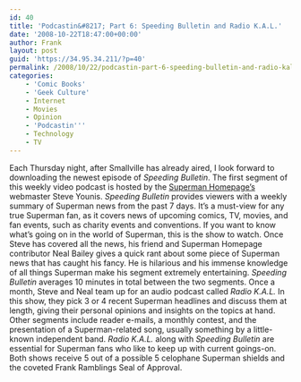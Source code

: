 ```yaml
---
id: 40
title: 'Podcastin&#8217; Part 6: Speeding Bulletin and Radio K.A.L.'
date: '2008-10-22T18:47:00+00:00'
author: Frank
layout: post
guid: 'https://34.95.34.211/?p=40'
permalink: /2008/10/22/podcastin-part-6-speeding-bulletin-and-radio-kal-html/
categories:
    - 'Comic Books'
    - 'Geek Culture'
    - Internet
    - Movies
    - Opinion
    - 'Podcastin'''
    - Technology
    - TV
---
```


Each Thursday night, after Smallville has already aired, I look forward to downloading the newest episode of *Speeding Bulletin*. The first segment of this weekly video podcast is hosted by the [Superman Homepage’s](http://www.supermanhomepage.com) webmaster Steve Younis. *Speeding Bulletin* provides viewers with a weekly summary of Superman news from the past 7 days. It’s a must-view for any true Superman fan, as it covers news of upcoming comics, TV, movies, and fan events, such as charity events and conventions. If you want to know what’s going on in the world of Superman, this is the show to watch. Once Steve has covered all the news, his friend and Superman Homepage contributor Neal Bailey gives a quick rant about some piece of Superman news that has caught his fancy. He is hilarious and his immense knowledge of all things Superman make his segment extremely entertaining. *Speeding Bulletin* averages 10 minutes in total between the two segments. Once a month, Steve and Neal team up for an audio podcast called *Radio K.A.L.* In this show, they pick 3 or 4 recent Superman headlines and discuss them at length, giving their personal opinions and insights on the topics at hand. Other segments include reader e-mails, a monthly contest, and the presentation of a Superman-related song, usually something by a little-known independent band. *Radio K.A.L.* along with *Speeding Bulletin* are essential for Superman fans who like to keep up with current goings-on. Both shows receive 5 out of a possible 5 celophane Superman shields and the coveted Frank Ramblings Seal of Approval.